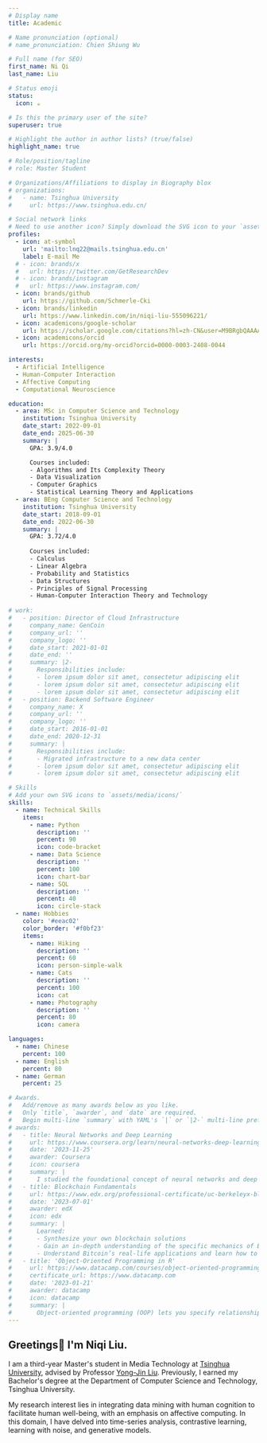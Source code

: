 ```yaml
---
# Display name
title: Academic

# Name pronunciation (optional)
# name_pronunciation: Chien Shiung Wu

# Full name (for SEO)
first_name: Ni Qi
last_name: Liu

# Status emoji
status:
  icon: ☕️

# Is this the primary user of the site?
superuser: true

# Highlight the author in author lists? (true/false)
highlight_name: true

# Role/position/tagline
# role: Master Student

# Organizations/Affiliations to display in Biography blox
# organizations:
#   - name: Tsinghua University
#     url: https://www.tsinghua.edu.cn/

# Social network links
# Need to use another icon? Simply download the SVG icon to your `assets/media/icons/` folder.
profiles:
  - icon: at-symbol
    url: 'mailto:lnq22@mails.tsinghua.edu.cn'
    label: E-mail Me
  # - icon: brands/x
  #   url: https://twitter.com/GetResearchDev
  # - icon: brands/instagram
  #   url: https://www.instagram.com/
  - icon: brands/github
    url: https://github.com/Schmerle-Cki
  - icon: brands/linkedin
    url: https://www.linkedin.com/in/niqi-liu-555096221/
  - icon: academicons/google-scholar
    url: https://scholar.google.com/citations?hl=zh-CN&user=M9BRgbQAAAAJ
  - icon: academicons/orcid
    url: https://orcid.org/my-orcid?orcid=0000-0003-2408-0044

interests:
  - Artificial Intelligence
  - Human-Computer Interaction
  - Affective Computing
  - Computational Neuroscience

education:
  - area: MSc in Computer Science and Technology
    institution: Tsinghua University
    date_start: 2022-09-01
    date_end: 2025-06-30
    summary: |
      GPA: 3.9/4.0

      Courses included:
      - Algorithms and Its Complexity Theory
      - Data Visualization
      - Computer Graphics
      - Statistical Learning Theory and Applications
  - area: BEng Computer Science and Technology
    institution: Tsinghua University
    date_start: 2018-09-01
    date_end: 2022-06-30
    summary: |
      GPA: 3.72/4.0
    
      Courses included:
      - Calculus
      - Linear Algebra
      - Probability and Statistics
      - Data Structures
      - Principles of Signal Processing
      - Human-Computer Interaction Theory and Technology
      
# work:
#   - position: Director of Cloud Infrastructure
#     company_name: GenCoin
#     company_url: ''
#     company_logo: ''
#     date_start: 2021-01-01
#     date_end: ''
#     summary: |2-
#       Responsibilities include:
#       - lorem ipsum dolor sit amet, consectetur adipiscing elit
#       - lorem ipsum dolor sit amet, consectetur adipiscing elit
#       - lorem ipsum dolor sit amet, consectetur adipiscing elit
#   - position: Backend Software Engineer
#     company_name: X
#     company_url: ''
#     company_logo: ''
#     date_start: 2016-01-01
#     date_end: 2020-12-31
#     summary: |
#       Responsibilities include:
#       - Migrated infrastructure to a new data center
#       - lorem ipsum dolor sit amet, consectetur adipiscing elit
#       - lorem ipsum dolor sit amet, consectetur adipiscing elit

# Skills
# Add your own SVG icons to `assets/media/icons/`
skills:
  - name: Technical Skills
    items:
      - name: Python
        description: ''
        percent: 90
        icon: code-bracket
      - name: Data Science
        description: ''
        percent: 100
        icon: chart-bar
      - name: SQL
        description: ''
        percent: 40
        icon: circle-stack
  - name: Hobbies
    color: '#eeac02'
    color_border: '#f0bf23'
    items:
      - name: Hiking
        description: ''
        percent: 60
        icon: person-simple-walk
      - name: Cats
        description: ''
        percent: 100
        icon: cat
      - name: Photography
        description: ''
        percent: 80
        icon: camera

languages:
  - name: Chinese
    percent: 100
  - name: English
    percent: 80
  - name: German
    percent: 25

# Awards.
#   Add/remove as many awards below as you like.
#   Only `title`, `awarder`, and `date` are required.
#   Begin multi-line `summary` with YAML's `|` or `|2-` multi-line prefix and indent 2 spaces below.
# awards:
#   - title: Neural Networks and Deep Learning
#     url: https://www.coursera.org/learn/neural-networks-deep-learning
#     date: '2023-11-25'
#     awarder: Coursera
#     icon: coursera
#     summary: |
#       I studied the foundational concept of neural networks and deep learning. By the end, I was familiar with the significant technological trends driving the rise of deep learning; build, train, and apply fully connected deep neural networks; implement efficient (vectorized) neural networks; identify key parameters in a neural network’s architecture; and apply deep learning to your own applications.
#   - title: Blockchain Fundamentals
#     url: https://www.edx.org/professional-certificate/uc-berkeleyx-blockchain-fundamentals
#     date: '2023-07-01'
#     awarder: edX
#     icon: edx
#     summary: |
#       Learned:
#       - Synthesize your own blockchain solutions
#       - Gain an in-depth understanding of the specific mechanics of Bitcoin
#       - Understand Bitcoin’s real-life applications and learn how to attack and destroy Bitcoin, Ethereum, smart contracts and Dapps, and alternatives to Bitcoin’s Proof-of-Work consensus algorithm
#   - title: 'Object-Oriented Programming in R'
#     url: https://www.datacamp.com/courses/object-oriented-programming-with-s3-and-r6-in-r
#     certificate_url: https://www.datacamp.com
#     date: '2023-01-21'
#     awarder: datacamp
#     icon: datacamp
#     summary: |
#       Object-oriented programming (OOP) lets you specify relationships between functions and the objects that they can act on, helping you manage complexity in your code. This is an intermediate level course, providing an introduction to OOP, using the S3 and R6 systems. S3 is a great day-to-day R programming tool that simplifies some of the functions that you write. R6 is especially useful for industry-specific analyses, working with web APIs, and building GUIs.
---
```


## Greetings👋 I'm Niqi Liu.

I am a third-year Master's student in Media Technology at [Tsinghua University](https://www.tsinghua.edu.cn/), advised by Professor [Yong-Jin Liu](https://cg.cs.tsinghua.edu.cn/people/~Yongjin/Yongjin.htm). Previously, I earned my Bachelor's degree at the Department of Computer Science and Technology, Tsinghua University.

My research interest lies in integrating data mining with human cognition to facilitate human well-being, with an emphasis on affective computing. In this domain, I have delved into time-series analysis, contrastive learning, learning with noise, and generative models.
